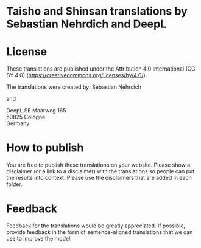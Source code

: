 # Taisho and Shinsan translations by Sebastian Nehrdich and DeepL


# License

These translations are published under the Attribution 4.0 International  (CC BY 4.0) (https://creativecommons.org/licenses/by/4.0/). 

The translations were created by: 
Sebastian Nehrdich

and 

DeepL SE
Maarweg 165  
50825 Cologne  
Germany 


# How to publish 
You are free to publish these translations on your website. Please show a disclaimer (or a link to a disclaimer) with the translations so people can put the results into context. Please use the disclaimers that are added in each folder.


# Feedback

Feedback for the translations would be greatly appreciated. If possible, provide feedback in the form of sentence-aligned translations that we can use to improve the model.   
